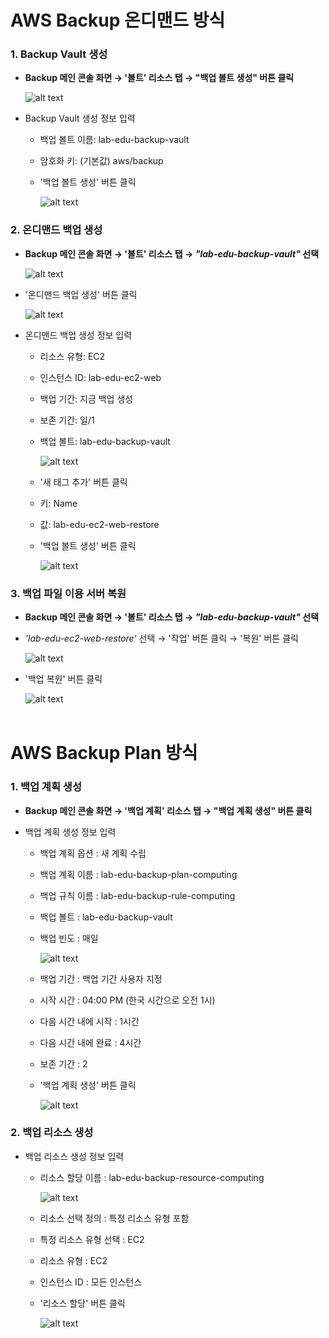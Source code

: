 # AWS Backup 온디맨드 방식

### 1. Backup Vault 생성

- **Backup 메인 콘솔 화면 → '볼트' 리소스 탭 → "백업 볼트 생성" 버튼 클릭**

    ![alt text](./img/vault_01.png)

- Backup Vault 생성 정보 입력

    - 백업 볼트 이름: lab-edu-backup-vault

    - 암호화 키: (기본값) aws/backup

    - '백업 볼트 생성' 버튼 클릭

        ![alt text](./img/vault_02.png)

### 2. 온디맨드 백업 생성

- **Backup 메인 콘솔 화면 → '볼트' 리소스 탭 → *"lab-edu-backup-vault"* 선택**

    ![alt text](./img/on_demand_01.png)

- '온디맨드 백업 생성' 버튼 클릭

    ![alt text](./img/on_demand_02.png)

- 온디맨드 백업 생성 정보 입력

    - 리소스 유형: EC2

    - 인스턴스 ID: lab-edu-ec2-web

    - 백업 기간: 지금 백업 생성

    - 보존 기간: 일/1

    - 백업 볼트: lab-edu-backup-vault

        ![alt text](./img/on_demand_03.png)

    - '새 태그 추가' 버튼 클릭

    - 키: Name

    - 값: lab-edu-ec2-web-restore

    - '백업 볼트 생성' 버튼 클릭

        ![alt text](./img/on_demand_04.png)

### 3. 백업 파일 이용 서버 복원

- **Backup 메인 콘솔 화면 → '볼트' 리소스 탭 → *"lab-edu-backup-vault"* 선택**

- *'lab-edu-ec2-web-restore'* 선택 → '작업' 버튼 클릭 → '복원' 버튼 클릭

    ![alt text](./img/restore_01.png)

- '백업 복원' 버튼 클릭

    ![alt text](./img/restore_02.png)
<br><br>

# AWS Backup Plan 방식

### 1. 백업 계획 생성

- **Backup 메인 콘솔 화면 → '백업 계획' 리소스 탭 → "백업 계획 생성" 버튼 클릭**

- 백업 계획 생성 정보 입력

    - 백업 계획 옵션 : 새 계획 수립

    - 백업 계획 이름 : lab-edu-backup-plan-computing

    - 백업 규칙 이름 : lab-edu-backup-rule-computing

    - 백업 볼트 : lab-edu-backup-vault

    - 백업 빈도 : 매일

        ![alt text](./img/plan_01.png)

    - 백업 기간 : 백업 기간 사용자 지정

    - 시작 시간 : 04:00 PM (한국 시간으로 오전 1시)

    - 다음 시간 내에 시작 : 1시간

    - 다음 시간 내에 완료 : 4시간

    - 보존 기간 : 2

    - '백업 계획 생성' 버튼 클릭

        ![alt text](./img/plan_02.png)

### 2. 백업 리소스 생성

- 백업 리소스 생성 정보 입력

    - 리소스 할당 이름 : lab-edu-backup-resource-computing

        ![alt text](./img/plan_03.png)

    - 리소스 선택 정의 : 특정 리소스 유형 포함

    - 특정 리소스 유형 선택 : EC2

    - 리소스 유형 : EC2

    - 인스턴스 ID : 모든 인스턴스

    - '리소스 할당' 버튼 클릭

        ![alt text](./img/plan_04.png)












